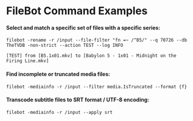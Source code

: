 # FileBot Command Examples


#### Select and match a specific set of files with a specific series:
```
filebot -rename -r /input --file-filter "fn =~ /^B5/" --q 70726 --db TheTVDB -non-strict --action TEST --log INFO
```
```
[TEST] from [B5.1x01.mkv] to [Babylon 5 - 1x01 - Midnight on the Firing Line.mkv]
```


#### Find incomplete or truncated media files:
```
filebot -mediainfo -r /input --filter media.IsTruncated --format {f}
```



#### Transcode subtitle files to SRT format / UTF-8 encoding:
```
filebot -mediainfo -r /input --apply srt
```
